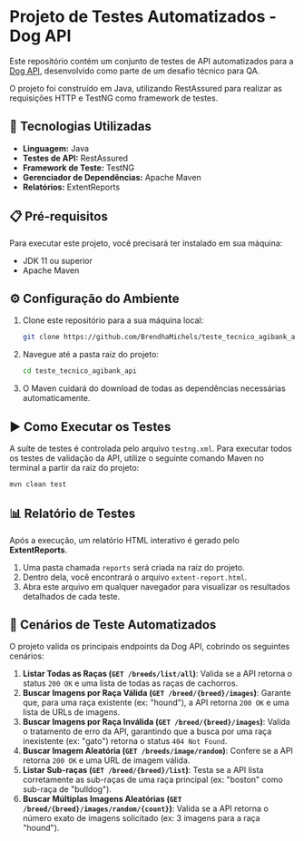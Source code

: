 # Projeto de Testes Automatizados - Dog API

Este repositório contém um conjunto de testes de API automatizados para a [Dog API](https://dog.ceo/dog-api/), desenvolvido como parte de um desafio técnico para QA.

O projeto foi construído em Java, utilizando RestAssured para realizar as requisições HTTP e TestNG como framework de testes.

## 🚀 Tecnologias Utilizadas
* **Linguagem:** Java
* **Testes de API:** RestAssured
* **Framework de Teste:** TestNG
* **Gerenciador de Dependências:** Apache Maven
* **Relatórios:** ExtentReports

## 📋 Pré-requisitos
Para executar este projeto, você precisará ter instalado em sua máquina:
* JDK 11 ou superior
* Apache Maven

## ⚙️ Configuração do Ambiente
1.  Clone este repositório para a sua máquina local:
    ```bash
    git clone https://github.com/BrendhaMichels/teste_tecnico_agibank_api.git
    ```
2.  Navegue até a pasta raiz do projeto:
    ```bash
    cd teste_tecnico_agibank_api
    ```
3.  O Maven cuidará do download de todas as dependências necessárias automaticamente.

## ▶️ Como Executar os Testes
A suíte de testes é controlada pelo arquivo `testng.xml`. Para executar todos os testes de validação da API, utilize o seguinte comando Maven no terminal a partir da raiz do projeto:

```bash
mvn clean test
```

## 📊 Relatório de Testes
Após a execução, um relatório HTML interativo é gerado pelo **ExtentReports**.

1.  Uma pasta chamada `reports` será criada na raiz do projeto.
2.  Dentro dela, você encontrará o arquivo `extent-report.html`.
3.  Abra este arquivo em qualquer navegador para visualizar os resultados detalhados de cada teste.

## 🧪 Cenários de Teste Automatizados

O projeto valida os principais endpoints da Dog API, cobrindo os seguintes cenários:

1.  **Listar Todas as Raças (`GET /breeds/list/all`)**: Valida se a API retorna o status `200 OK` e uma lista de todas as raças de cachorros.
2.  **Buscar Imagens por Raça Válida (`GET /breed/{breed}/images`)**: Garante que, para uma raça existente (ex: "hound"), a API retorna `200 OK` e uma lista de URLs de imagens.
3.  **Buscar Imagens por Raça Inválida (`GET /breed/{breed}/images`)**: Valida o tratamento de erro da API, garantindo que a busca por uma raça inexistente (ex: "gato") retorna o status `404 Not Found`.
4.  **Buscar Imagem Aleatória (`GET /breeds/image/random`)**: Confere se a API retorna `200 OK` e uma URL de imagem válida.
5.  **Listar Sub-raças (`GET /breed/{breed}/list`)**: Testa se a API lista corretamente as sub-raças de uma raça principal (ex: "boston" como sub-raça de "bulldog").
6.  **Buscar Múltiplas Imagens Aleatórias (`GET /breed/{breed}/images/random/{count}`)**: Valida se a API retorna o número exato de imagens solicitado (ex: 3 imagens para a raça "hound").